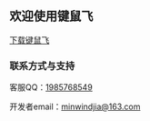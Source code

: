 ## 欢迎使用键鼠飞

[下载键鼠飞](https://github.com/JiaMinwei/KeyMouseFly/releases/download/v1.0.0/KeyMouseFly-1.0.0_setup.exe) 

### 联系方式与支持

客服QQ：[1985768549](tencent://message?v=3&amp;uin=1985768549&amp;site=qq&amp;menu=yes)

开发者email：[minwindjia@163.com](mailto://minwindjia@163.com)
